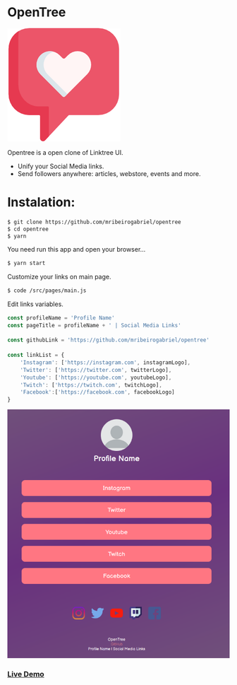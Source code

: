 # OpenTree
[![N|Solid](https://raw.githubusercontent.com/mribeirogabriel/opentree/master/src/assets/images/heart.png)](https://github.com/mribeirogabriel/opentree)

Opentree is a open clone of Linktree UI.

  - Unify your Social Media links.
  - Send followers anywhere: articles, webstore, events and more.

# Instalation:
```
$ git clone https://github.com/mribeirogabriel/opentree
$ cd opentree
$ yarn
```
You need run this app and open your browser...

```sh
$ yarn start
```
Customize your links on main page.
```sh
$ code /src/pages/main.js
```
Edit links variables.
```js
const profileName = 'Profile Name'
const pageTitle = profileName + ' | Social Media Links'

const githubLink = 'https://github.com/mribeirogabriel/opentree'

const linkList = {
    'Instagram': ['https://instagram.com', instagramLogo],
    'Twitter': ['https://twitter.com', twitterLogo],
    'Youtube': ['https://youtube.com', youtubeLogo],
    'Twitch': ['https://twitch.com', twitchLogo],
    'Facebook':['https://facebook.com', facebookLogo]
}
```
[![N|Solid](https://raw.githubusercontent.com/mribeirogabriel/opentree/master/src/assets/images/screen.png)](https://github.com/mribeirogabriel/opentree)
### [Live Demo](about.izalu.com)

